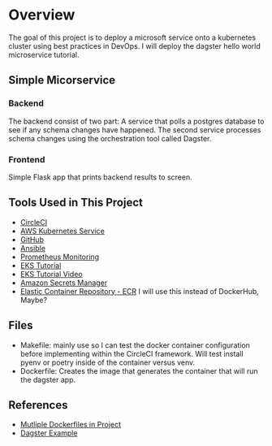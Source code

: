 # Overview

The goal of this project is to deploy a microsoft service onto a kubernetes cluster using best practices in DevOps.  I will deploy the dagster hello world microservice tutorial.

## Simple Micorservice

### Backend

The backend consist of two part: A service that polls a postgres database to see if any schema changes have happened. The second service processes schema changes using the orchestration tool called Dagster.  

### Frontend

Simple Flask app that prints backend results to screen.

## Tools Used in This Project

- [CircleCI](app.circleci.com)
- [AWS Kubernetes Service](https://www.eksworkshop.com/010_introduction/)
- [GitHub](https://github.com/acholonu/DevOps_Capstone)
- [Ansible](ttps://docs.ansible.com/ansible/latest/cli/ansible-playbook.html)
- [Prometheus Monitoring](#test)
- [EKS Tutorial](https://www.eksworkshop.com/010_introduction/)
- [EKS Tutorial Video](https://www.youtube.com/watch?v=-zmUxsrYw2I&t=7s)
- [Amazon Secrets Manager](https://aws.amazon.com/secrets-manager/)
- [Elastic Container Repository - ECR](https://aws.amazon.com/ecr/) I will use this instead of DockerHub, Maybe?

## Files

- Makefile: mainly use so I can test the docker container configuration before implementing within the CircleCI framework.  Will test install pyenv or poetry inside of the container versus venv.
- Dockerfile: Creates the image that generates the container that will run the dagster app.

## References

- [Mutliple Dockerfiles in Project](https://stackoverflow.com/questions/27409761/docker-multiple-dockerfiles-in-project)
- [Dagster Example](https://github.com/dagster-io/dagster/tree/master/examples/hacker_news)
